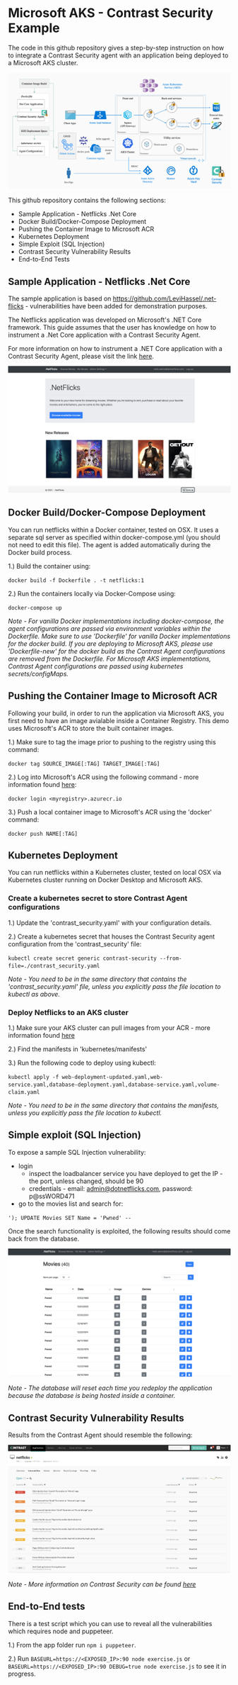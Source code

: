 # Microsoft AKS - Contrast Security Example

The code in this github repository gives a step-by-step instruction on how to integrate a Contrast Security agent with an application being deployed to a Microsoft AKS cluster.

![Contrast AKS Integration Example](/images/aks-blog-pic1-2.png)

This github repository contains the following sections:
* Sample Application - Netflicks .Net Core
* Docker Build/Docker-Compose Deployment
* Pushing the Container Image to Microsoft ACR
* Kubernetes Deployment
* Simple Exploit (SQL Injection)
* Contrast Security Vulnerability Results
* End-to-End Tests

## Sample Application - Netflicks .Net Core

The sample application is based on https://github.com/LeviHassel/.net-flicks - vulnerabilities have been added for demonstration purposes.

The Netflicks application was developed on Microsoft's .NET Core framework.  This guide assumes that the user has knowledge on how to instrument a .Net Core application with a Contrast Security Agent.  

For more information on how to instrument a .NET Core application with a Contrast Security Agent, please visit the link [here](https://docs.contrastsecurity.com/en/-net-core.html).

![Netflicks Example Application](/images/netflicks-landing.png)

## Docker Build/Docker-Compose Deployment

You can run netflicks within a Docker container, tested on OSX. It uses a separate sql server as specified within docker-compose.yml (you should not need to edit this file). The agent is added automatically during the Docker build process.

1.) Build the container using:

`docker build -f Dockerfile . -t netflicks:1`

2.) Run the containers locally via Docker-Compose using: 

`docker-compose up`

*Note - For vanilla Docker implementations including docker-compose, the agent configurations are passed via environment variables within the Dockerfile.  Make sure to use 'Dockerfile' for vanilla Docker implementations for the docker build.  If you are deploying to Microsoft AKS, please use 'Dockerfile-new' for the docker build as the Contrast Agent configurations are removed from the Dockerfile.  For Microsoft AKS implementations, Contrast Agent configurations are passed using kubernetes secrets/configMaps.* 

## Pushing the Container Image to Microsoft ACR

Following your build, in order to run the application via Microsoft AKS, you first need to have an image avialable inside a Container Registry.  This demo uses Microsoft's ACR to store the built container images. 

1.) Make sure to tag the image prior to pushing to the registry using this command:

`docker tag SOURCE_IMAGE[:TAG] TARGET_IMAGE[:TAG]`

2.) Log into Microsoft's ACR using the following command - more information found [here](https://docs.microsoft.com/en-us/azure/container-registry/container-registry-get-started-docker-cli?tabs=azure-cli):

`docker login <myregistry>.azurecr.io`

3.) Push a local container image to Microsoft's ACR using the 'docker' command:

`docker push NAME[:TAG]`

## Kubernetes Deployment

You can run netflicks within a Kubernetes cluster, tested on local OSX via Kubernetes cluster running on Docker Desktop and Microsoft AKS. 

### Create a kubernetes secret to store Contrast Agent configurations

1.) Update the 'contrast_security.yaml' with your configuration details.

2.) Create a kubernetes secret that houses the Contrast Security agent configuration from the 'contrast_security' file:

`kubectl create secret generic contrast-security --from-file=./contrast_security.yaml`

*Note - You need to be in the same directory that contains the 'contrast_security.yaml' file, unless you explicitly pass the file location to kubectl as above.*

### Deploy Netflicks to an AKS cluster

1.) Make sure your AKS cluster can pull images from your ACR - more information found [here](https://docs.microsoft.com/en-us/azure/aks/cluster-container-registry-integration)

2.) Find the manifests in 'kubernetes/manifests'

3.) Run the following code to deploy using kubectl:

`kubectl apply -f web-deployment-updated.yaml,web-service.yaml,database-deployment.yaml,database-service.yaml,volume-claim.yaml`

*Note - You need to be in the same directory that contains the manifests, unless you explicitly pass the file location to kubectl.*

## Simple exploit (SQL Injection)

To expose a sample SQL Injection vulnerability:
* login 
  *  inspect the loadbalancer service you have deployed to get the IP - the port, unless changed, should be 90
  *  credentials - email: admin@dotnetflicks.com, password: p@ssWORD471
*  go to the movies list and search for: 

`'); UPDATE Movies SET Name = 'Pwned' --`

Once the search functionality is exploited, the following results should come back from the database.

![Netflicks Database Injection](/images/neflicks-Pwned.png)

*Note - The database will reset each time you redeploy the application because the database is being hosted inside a container.*

## Contrast Security Vulnerability Results

Results from the Contrast Agent should resemble the following: 

![Netflicks Vulnerabilities](/images/netlicks-vulnerabilities.png)

*Note - More information on Contrast Security can be found [here](www.contrastsecurity.com)*

## End-to-End tests

There is a test script which you can use to reveal all the vulnerabilities which requires node and puppeteer.

1.) From the app folder run `npm i puppeteer`.

2.) Run `BASEURL=https://<EXPOSED_IP>:90 node exercise.js` or `BASEURL=https://<EXPOSED_IP>:90 DEBUG=true node exercise.js` to see it in progress.
